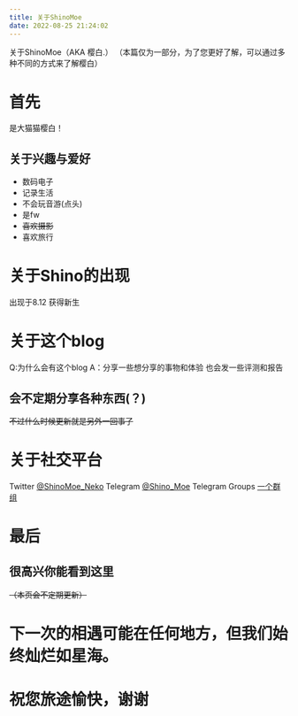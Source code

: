```yaml
---
title: 关于ShinoMoe
date: 2022-08-25 21:24:02
---
```


关于ShinoMoe（AKA 樱白.）
（本篇仅为一部分，为了您更好了解，可以通过多种不同的方式来了解樱白）

# 首先 

是大猫猫樱白！

## 关于兴趣与爱好

- 数码电子
- 记录生活
- 不会玩音游(点头)
- 是fw
- ~~喜欢摄影~~
- 喜欢旅行

# 关于Shino的出现

出现于8.12
获得新生

# 关于这个blog

Q:为什么会有这个blog
A：分享一些想分享的事物和体验
也会发一些评测和报告

## 会不定期分享各种东西(？)
~~不过什么时候更新就是另外一回事了~~

# 关于社交平台

Twitter
<a class="link" target="_blank" rel="noopener" href="https://twitter.com/ShinoMoe_Neko">@ShinoMoe_Neko<i class="fas fa-external-link-alt"></i></a>
Telegram
<a class="link" target="_blank" rel="noopener" href="https://t.me/Shino_Moe">@Shino_Moe<i class="fas fa-external-link-alt"></i></a>
Telegram Groups
<a class="link" target="_blank" rel="noopener" href="https://t.me/+nHjrRE2aEDQzNzVl">一个群组<i class="fas fa-external-link-alt"></i></a>

# 最后

## 很高兴你能看到这里
~~（本页会不定期更新）~~

# 下一次的相遇可能在任何地方，但我们始终灿烂如星海。

# 祝您旅途愉快，谢谢